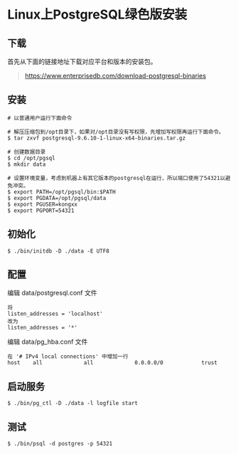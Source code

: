 # Linux上PostgreSQL绿色版安装

## 下载
首先从下面的链接地址下载对应平台和版本的安装包。
> https://www.enterprisedb.com/download-postgresql-binaries 

## 安装
``` shell
# 以普通用户运行下面命令

# 解压压缩包到/opt目录下，如果对/opt目录没有写权限，先增加写权限再运行下面命令。
$ tar zxvf postgresql-9.6.10-1-linux-x64-binaries.tar.gz

# 创建数据目录
$ cd /opt/pgsql
$ mkdir data

# 设置环境变量，考虑到机器上有其它版本的postgresql在运行，所以端口使用了54321以避免冲突。
$ export PATH=/opt/pgsql/bin:$PATH
$ export PGDATA=/opt/pgsql/data
$ export PGUSER=kongxx
$ export PGPORT=54321
```

## 初始化
``` shell
$ ./bin/initdb -D ./data -E UTF8 
```

## 配置

编辑 data/postgresql.conf 文件
``` shell
将
listen_addresses = 'localhost'
改为
listen_addresses = '*'
```

编辑 data/pg_hba.conf 文件
``` shell
在 '# IPv4 local connections' 中增加一行
host    all             all             0.0.0.0/0            trust
```

## 启动服务
``` shell
$ ./bin/pg_ctl -D ./data -l logfile start
```

## 测试
``` shell
$ ./bin/psql -d postgres -p 54321
```
